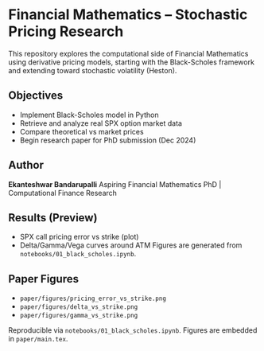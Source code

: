 # Financial Mathematics – Stochastic Pricing Research

This repository explores the computational side of Financial Mathematics using derivative pricing models, starting with the Black-Scholes framework and extending toward stochastic volatility (Heston).

## Objectives
- Implement Black-Scholes model in Python
- Retrieve and analyze real SPX option market data
- Compare theoretical vs market prices
- Begin research paper for PhD submission (Dec 2024)

## Author
**Ekanteshwar Bandarupalli**
Aspiring Financial Mathematics PhD | Computational Finance Research

## Results (Preview)
- SPX call pricing error vs strike (plot)
- Delta/Gamma/Vega curves around ATM
Figures are generated from `notebooks/01_black_scholes.ipynb`.

## Paper Figures
- `paper/figures/pricing_error_vs_strike.png`  
- `paper/figures/delta_vs_strike.png`  
- `paper/figures/gamma_vs_strike.png`

Reproducible via `notebooks/01_black_scholes.ipynb`. Figures are embedded in `paper/main.tex`.

